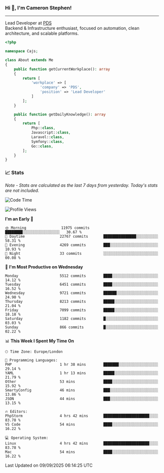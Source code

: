 ### Hi 👋, I'm Cameron Stephen!

---

Lead Developer at [PDS](https://prindatasolutions.co.uk)  
Backend & Infrastructure enthusiast, focused on automation, clean architecture, and scalable platforms.


```php
<?php

namespace Cajs;

class About extends Me
{
    public function getCurrentWorkplace(): array
    {
        return [
            'workplace' => [
                'company' => 'PDS',
                'position' => 'Lead Developer'
            ]
        ];
    }

    public function getDailyKnowledge(): array
    {
        return [
            Php::class,
            Javascript::class,
            Laravel::class,
            Symfony::class,
            Go::class,
        ];
    }
}
```

### 📈 Stats
<p><em>Note - Stats are calculated as the last 7 days from yesterday. Today's stats are not included.</em></p>


<!--START_SECTION:waka-->
![Code Time](http://img.shields.io/badge/Code%20Time-4%2C677%20hrs%2051%20mins-blue)

![Profile Views](http://img.shields.io/badge/Profile%20Views-0-blue)

**I'm an Early 🐤** 

```text
🌞 Morning                11975 commits       ████████░░░░░░░░░░░░░░░░░   30.67 % 
🌆 Daytime                22767 commits       ███████████████░░░░░░░░░░   58.31 % 
🌃 Evening                4269 commits        ███░░░░░░░░░░░░░░░░░░░░░░   10.93 % 
🌙 Night                  33 commits          ░░░░░░░░░░░░░░░░░░░░░░░░░   00.08 % 
```
📅 **I'm Most Productive on Wednesday** 

```text
Monday                   5512 commits        ████░░░░░░░░░░░░░░░░░░░░░   14.12 % 
Tuesday                  6451 commits        ████░░░░░░░░░░░░░░░░░░░░░   16.52 % 
Wednesday                9721 commits        ██████░░░░░░░░░░░░░░░░░░░   24.90 % 
Thursday                 8213 commits        █████░░░░░░░░░░░░░░░░░░░░   21.04 % 
Friday                   7099 commits        █████░░░░░░░░░░░░░░░░░░░░   18.18 % 
Saturday                 1182 commits        █░░░░░░░░░░░░░░░░░░░░░░░░   03.03 % 
Sunday                   866 commits         █░░░░░░░░░░░░░░░░░░░░░░░░   02.22 % 
```


📊 **This Week I Spent My Time On** 

```text
🕑︎ Time Zone: Europe/London

💬 Programming Languages: 
PHP                      1 hr 38 mins        ███████░░░░░░░░░░░░░░░░░░   29.14 % 
YAML                     1 hr 13 mins        █████░░░░░░░░░░░░░░░░░░░░   21.79 % 
Other                    53 mins             ████░░░░░░░░░░░░░░░░░░░░░   15.92 % 
SmartyConfig             46 mins             ███░░░░░░░░░░░░░░░░░░░░░░   13.86 % 
JSON                     44 mins             ███░░░░░░░░░░░░░░░░░░░░░░   13.15 % 

🔥 Editors: 
PhpStorm                 4 hrs 42 mins       █████████████████████░░░░   83.78 % 
VS Code                  54 mins             ████░░░░░░░░░░░░░░░░░░░░░   16.22 % 

💻 Operating System: 
Linux                    4 hrs 42 mins       █████████████████████░░░░   83.78 % 
Mac                      54 mins             ████░░░░░░░░░░░░░░░░░░░░░   16.22 % 
```


 Last Updated on 09/09/2025 06:14:25 UTC
<!--END_SECTION:waka-->
